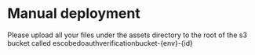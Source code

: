 # Manual deployment

Please upload all your files under the assets directory to the root of the s3 bucket called escobedoauthverificationbucket-{env}-{id}
